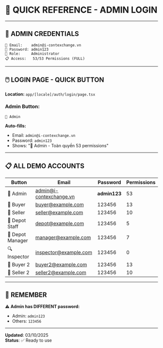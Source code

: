 # 🎯 QUICK REFERENCE - ADMIN LOGIN

---

## 🔑 **ADMIN CREDENTIALS**

```
📧 Email:    admin@i-contexchange.vn
🔐 Password: admin123
👥 Role:     Administrator
📋 Access:   53/53 Permissions (FULL)
```

---

## 🖱️ **LOGIN PAGE - QUICK BUTTON**

**Location:** `app/[locale]/auth/login/page.tsx`

### **Admin Button:**
```tsx
👑 Admin
```

**Auto-fills:**
- Email: `admin@i-contexchange.vn`
- Password: `admin123`
- Shows: "👑 Admin - Toàn quyền 53 permissions"

---

## 📋 **ALL DEMO ACCOUNTS**

| Button | Email | Password | Permissions |
|--------|-------|----------|-------------|
| 👑 Admin | admin@i-contexchange.vn | **admin123** | 53 |
| 🛒 Buyer | buyer@example.com | 123456 | 13 |
| 🏪 Seller | seller@example.com | 123456 | 10 |
| 👷 Depot Staff | depot@example.com | 123456 | 5 |
| 👔 Depot Manager | manager@example.com | 123456 | 7 |
| 🔍 Inspector | inspector@example.com | 123456 | 0 |
| 🛒 Buyer 2 | buyer2@example.com | 123456 | 13 |
| 🏪 Seller 2 | seller2@example.com | 123456 | 10 |

---

## 🎯 **REMEMBER**

⚠️ **Admin has DIFFERENT password:**
- Admin: `admin123` 
- Others: `123456`

---

**Updated**: 03/10/2025  
**Status**: ✅ Ready to use

